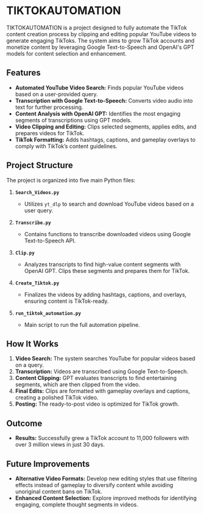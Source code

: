 # TIKTOKAUTOMATION

TIKTOKAUTOMATION is a project designed to fully automate the TikTok content creation process by clipping and editing popular YouTube videos to 
generate engaging TikToks. The system aims to grow TikTok accounts and monetize content by leveraging Google Text-to-Speech and OpenAI's 
GPT models for content selection and enhancement.

## Features

- **Automated YouTube Video Search:** Finds popular YouTube videos based on a user-provided query.
- **Transcription with Google Text-to-Speech:** Converts video audio into text for further processing.
- **Content Analysis with OpenAI GPT:** Identifies the most engaging segments of transcriptions using GPT models.
- **Video Clipping and Editing:** Clips selected segments, applies edits, and prepares videos for TikTok.
- **TikTok Formatting:** Adds hashtags, captions, and gameplay overlays to comply with TikTok’s content guidelines.

## Project Structure

The project is organized into five main Python files:

1. **`Search_Videos.py`**
   - Utilizes `yt_dlp` to search and download YouTube videos based on a user query.

2. **`Transcribe.py`**
   - Contains functions to transcribe downloaded videos using Google Text-to-Speech API.

3. **`Clip.py`**
   - Analyzes transcripts to find high-value content segments with OpenAI GPT. Clips these segments and prepares them for TikTok.

4. **`Create_Tiktok.py`**
   - Finalizes the videos by adding hashtags, captions, and overlays, ensuring content is TikTok-ready.

5. **`run_tiktok_automation.py`**
   - Main script to run the full automation pipeline.

## How It Works

1. **Video Search:** The system searches YouTube for popular videos based on a query.
2. **Transcription:** Videos are transcribed using Google Text-to-Speech.
3. **Content Clipping:** GPT evaluates transcripts to find entertaining segments, which are then clipped from the video.
4. **Final Edits:** Clips are formatted with gameplay overlays and captions, creating a polished TikTok video.
5. **Posting:** The ready-to-post video is optimized for TikTok growth.

## Outcome

- **Results:** Successfully grew a TikTok account to 11,000 followers with over 3 million views in just 30 days.

## Future Improvements

- **Alternative Video Formats:** Develop new editing styles that use filtering effects instead of gameplay to diversify content while avoiding unoriginal content bans on TikTok.
- **Enhanced Content Selection:** Explore improved methods for identifying engaging, complete thought segments in videos.



